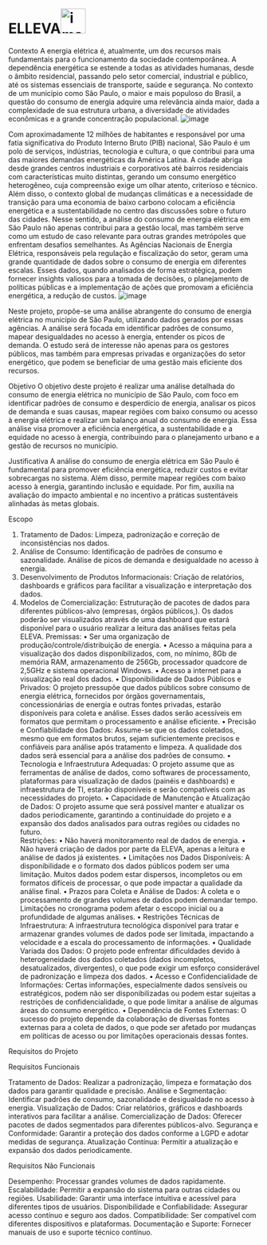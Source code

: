 # ELLEVA<img width="50" alt="image 74" src="https://github.com/user-attachments/assets/2e6f6623-4b84-4f8e-a01c-3a33afa4e151" />

Contexto
A energia elétrica é, atualmente, um dos recursos mais fundamentais para o funcionamento da sociedade contemporânea. A dependência energética se estende a todas as atividades humanas, desde o âmbito residencial, passando pelo setor comercial, industrial e público, até os sistemas essenciais de transporte, saúde e segurança. No contexto de um município como São Paulo, o maior e mais populoso do Brasil, a questão do consumo de energia adquire uma relevância ainda maior, dada a complexidade de sua estrutura urbana, a diversidade de atividades econômicas e a grande concentração populacional. 
![image](https://github.com/user-attachments/assets/f37f010c-27a4-4259-81a5-3f2ced646078)

Com aproximadamente 12 milhões de habitantes e responsável por uma fatia significativa do Produto Interno Bruto (PIB) nacional, São Paulo é um polo de serviços, indústrias, tecnologia e cultura, o que contribui para uma das maiores demandas energéticas da América Latina. A cidade abriga desde grandes centros industriais e corporativos até bairros residenciais com características muito distintas, gerando um consumo energético heterogêneo, cuja compreensão exige um olhar atento, criterioso e técnico. 
Além disso, o contexto global de mudanças climáticas e a necessidade de transição para uma economia de baixo carbono colocam a eficiência energética e a sustentabilidade no centro das discussões sobre o futuro das cidades. Nesse sentido, a análise do consumo de energia elétrica em São Paulo não apenas contribui para a gestão local, mas também serve como um estudo de caso relevante para outras grandes metrópoles que enfrentam desafios semelhantes.
As Agências Nacionais de Energia Elétrica, responsáveis pela regulação e fiscalização do setor, geram uma grande quantidade de dados sobre o consumo de energia em diferentes escalas. Esses dados, quando analisados de forma estratégica, podem fornecer insights valiosos para a tomada de decisões, o planejamento de políticas públicas e a implementação de ações que promovam a eficiência energética, a redução de custos. 
![image](https://github.com/user-attachments/assets/59fe7e27-7200-42e1-b78a-8560b3e1fc1b)

Neste projeto, propõe-se uma análise abrangente do consumo de energia elétrica no município de São Paulo, utilizando dados gerados por essas agências. A análise será focada em identificar padrões de consumo, mapear desigualdades no acesso à energia, entender os picos de demanda. O estudo será de interesse não apenas para os gestores públicos, mas também para empresas privadas e organizações do setor energético, que podem se beneficiar de uma gestão mais eficiente dos recursos.

Objetivo
O objetivo deste projeto é realizar uma análise detalhada do consumo de energia elétrica no município de São Paulo, com foco em identificar padrões de consumo e desperdício de energia, analisar os picos de demanda e suas causas, mapear regiões com baixo consumo ou acesso à energia elétrica e realizar um balanço anual do consumo de energia. Essa análise visa promover a eficiência energética, a sustentabilidade e a equidade no acesso à energia, contribuindo para o planejamento urbano e a gestão de recursos no município. 

Justificativa
A análise do consumo de energia elétrica em São Paulo é fundamental para promover eficiência energética, reduzir custos e evitar sobrecargas no sistema. Além disso, permite mapear regiões com baixo acesso à energia, garantindo inclusão e equidade. Por fim, auxilia na avaliação do impacto ambiental e no incentivo a práticas sustentáveis alinhadas às metas globais.

Escopo
1.	Tratamento de Dados:
Limpeza, padronização e correção de inconsistências nos dados.
2.	Análise de Consumo:
Identificação de padrões de consumo e sazonalidade.
Análise de picos de demanda e desigualdade no acesso à energia.
3.	Desenvolvimento de Produtos Informacionais:
Criação de relatórios, dashboards e gráficos para facilitar a visualização e interpretação dos dados.
4.	Modelos de Comercialização:
Estruturação de pacotes de dados para diferentes públicos-alvo (empresas, órgãos públicos,).
	Os dados poderão ser visualizados através de uma dashboard que estará disponível para o usuário realizar a leitura das análises feitas pela ELEVA.
Premissas:
•	Ser uma organização de produção/controle/distribuição de energia.
•	Acesso a máquina para a visualização dos dados disponibilizados, com, no mínimo, 8Gb de memória RAM, armazenamento de 256Gb, processador quadcore de 2,5GHz e sistema operacional Windows.
•	Acesso a internet para a visualização real dos dados.
•	Disponibilidade de Dados Públicos e Privados: O projeto pressupõe que dados públicos sobre consumo de energia elétrica, fornecidos por órgãos governamentais, concessionárias de energia e outras fontes privadas, estarão disponíveis para coleta e análise. Esses dados serão acessíveis em formatos que permitam o processamento e análise eficiente.
•	Precisão e Confiabilidade dos Dados: Assume-se que os dados coletados, mesmo que em formatos brutos, sejam suficientemente precisos e confiáveis para análise após tratamento e limpeza. A qualidade dos dados será essencial para a análise dos padrões de consumo.
•	Tecnologia e Infraestrutura Adequadas: O projeto assume que as ferramentas de análise de dados, como softwares de processamento, plataformas para visualização de dados (painéis e dashboards) e infraestrutura de TI, estarão disponíveis e serão compatíveis com as necessidades do projeto.
•	Capacidade de Manutenção e Atualização de Dados: O projeto assume que será possível manter e atualizar os dados periodicamente, garantindo a continuidade do projeto e a expansão dos dados analisados para outras regiões ou cidades no futuro.	
Restrições:
•	Não haverá monitoramento real de dados de energia.
•	Não haverá criação de dados por parte da ELEVA, apenas a leitura e análise de dados já existentes.
•	Limitações nos Dados Disponíveis: A disponibilidade e o formato dos dados públicos podem ser uma limitação. Muitos dados podem estar dispersos, incompletos ou em formatos difíceis de processar, o que pode impactar a qualidade da análise final.
•	Prazos para Coleta e Análise de Dados: A coleta e o processamento de grandes volumes de dados podem demandar tempo. Limitações no cronograma podem afetar o escopo inicial ou a profundidade de algumas análises.
•	Restrições Técnicas de Infraestrutura: A infraestrutura tecnológica disponível para tratar e armazenar grandes volumes de dados pode ser limitada, impactando a velocidade e a escala do processamento de informações.
•	Qualidade Variada dos Dados: O projeto pode enfrentar dificuldades devido à heterogeneidade dos dados coletados (dados incompletos, desatualizados, divergentes), o que pode exigir um esforço considerável de padronização e limpeza dos dados.
•	Acesso e Confidencialidade de Informações: Certas informações, especialmente dados sensíveis ou estratégicos, podem não ser disponibilizadas ou podem estar sujeitas a restrições de confidencialidade, o que pode limitar a análise de algumas áreas do consumo energético.
•	Dependência de Fontes Externas: O sucesso do projeto depende da colaboração de diversas fontes externas para a coleta de dados, o que pode ser afetado por mudanças em políticas de acesso ou por limitações operacionais dessas fontes.

Requisitos do Projeto

Requisitos Funcionais

Tratamento de Dados: Realizar a padronização, limpeza e formatação dos dados para garantir qualidade e precisão.
Análise e Segmentação: Identificar padrões de consumo, sazonalidade e desigualdade no acesso à energia.
Visualização de Dados: Criar relatórios, gráficos e dashboards interativos para facilitar a análise.
Comercialização de Dados: Oferecer pacotes de dados segmentados para diferentes públicos-alvo.
Segurança e Conformidade: Garantir a proteção dos dados conforme a LGPD e adotar medidas de segurança.
Atualização Contínua: Permitir a atualização e expansão dos dados periodicamente.

Requisitos Não Funcionais

Desempenho: Processar grandes volumes de dados rapidamente.
Escalabilidade: Permitir a expansão do sistema para outras cidades ou regiões.
Usabilidade: Garantir uma interface intuitiva e acessível para diferentes tipos de usuários.
Disponibilidade e Confiabilidade: Assegurar acesso contínuo e seguro aos dados.
Compatibilidade: Ser compatível com diferentes dispositivos e plataformas.
Documentação e Suporte: Fornecer manuais de uso e suporte técnico contínuo.
